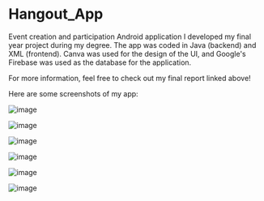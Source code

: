 # Hangout_App
Event creation and participation Android application I developed my final year project during my degree. The app was coded in Java (backend) and XML (frontend). Canva was used for the design of the UI, and Google's Firebase was used as the database for the application.

For more information, feel free to check out my final report linked above!

Here are some screenshots of my app:

![image](https://github.com/mhdryhn/Hangout_App/assets/75322770/bf9c0abf-7984-44ee-b82b-de3b7508aba9)

![image](https://github.com/mhdryhn/Hangout_App/assets/75322770/87fa34ac-7d4c-428f-a67f-1e52016c75af)

![image](https://github.com/mhdryhn/Hangout_App/assets/75322770/c693f98e-3eb1-4a0c-a547-f7bcee6a4ba4)

![image](https://github.com/mhdryhn/Hangout_App/assets/75322770/f1071daa-dd2a-4877-ba9b-8cfe41644216)

![image](https://github.com/mhdryhn/Hangout_App/assets/75322770/b9db81e0-f4e0-40eb-ba57-31747d74827d)

![image](https://github.com/mhdryhn/Hangout_App/assets/75322770/5483c6e9-296e-4879-a7c9-50d695dcc62d)




